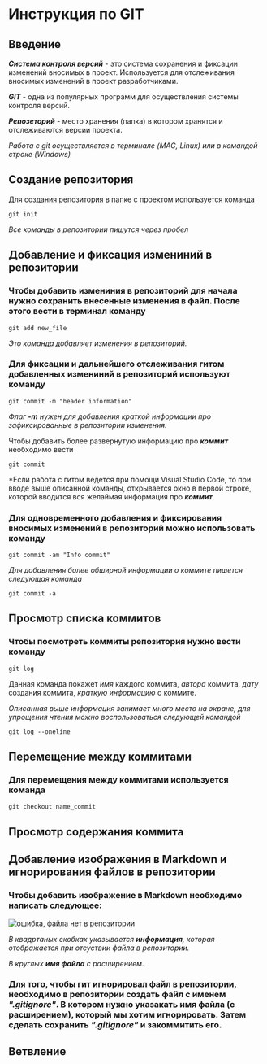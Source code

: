 # **Инструкция по GIT**
## **Введение**

_**Система контроля версий**_ - это система сохранения и фиксации изменений вносимых в проект. Используется для отслеживания вносимых изменений в проект разработчиками. 

_**GIT**_ - одна из популярных программ для осуществления системы контроля версий. 

_**Репозеторий**_ - место хранения (папка) в котором хранятся и отслеживаются версии проекта.

*Работа с git осуществляется в терминале (MAC, Linux) или в командой строке (Windows)*

## **Cоздание репозитория**

Для создания репозитория в папке с проектом используется команда 

    git init

*Все команды в репозитории пишутся через пробел* 

## **Добавление и фиксация измениний в репозитории**

### Чтобы добавить измениния в репозиторий для начала нужно сохранить внесенные изменения в файл. После этого вести в терминал команду

    git add new_file

*Это команда добавляет изменения в репозиторий.*

### Для фиксации и дальнейшего отслеживания гитом добавленных измениний в репозиторий используют команду

    git commit -m "header information"

*Флаг **-m** нужен для добавления краткой информации про зафиксированные в репозитории изменения.*

Чтобы добавить более развернутую информацию про __*коммит*__ необходимо вести 

    git commit 

*Если работа с гитом ведется при помощи Visual Studio Code, то при вводе выше описанной команды, открывается окно в первой строке, которой вводится вся желаймая информация про __*коммит*__.

### Для одновременного добавления и фиксирования вносимых изменений в репозиторий можно использовать команду 

    git commit -am "Info commit"

*Для добавления более обширной информации о коммите пишется следующая команда*

    git commit -a 

## **Просмотр списка коммитов**

### Чтобы посмотреть коммиты репозитория нужно вести команду 

    git log 

Данная команда покажет *имя* каждого коммита, _автора_ коммита, *дату* создания коммита, *краткую информацию* о коммите.

*Описанная выше информация занимает много место на экране, для упрощения чтения можно воспользоваться следующей командой*

    git log --oneline

## **Перемещение между коммитами**

### Для перемещения между коммитами используется команда

    git checkout name_commit

## **Просмотр содержания коммита**

## **Добавление изображения в Markdown и игнорирования файлов в репозитории**
### Чтобы добавить изображение в Markdown необходимо написать следующее:
![ошибка, файла нет в репозитории](Moon.jpeg)
 
 *В квадртаных скобках указывается **информация**, которая отображается при отсуствии файла в репозитории.*

 *В круглых  __имя файла__ с расширением*.

### Для того, чтобы гит игнорировал файл в репозитории, необходимо в репозитории создать файл с именем *".gitignore"*. В котором нужно указакать имя файла (с расширением), который мы хотим игнорировать. Затем сделать сохранить *".gitignore"* и закоммитить его.

## **Ветвление**


